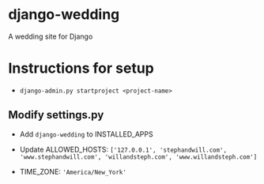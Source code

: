 django-wedding
==============

A wedding site for Django

# Instructions for setup

+ `django-admin.py startproject <project-name>`

## Modify settings.py

+ Add `django-wedding` to INSTALLED_APPS

+ Update ALLOWED_HOSTS: `['127.0.0.1', 'stephandwill.com', 'www.stephandwill.com', 'willandsteph.com', 'www.willandsteph.com']`

+ TIME_ZONE: `'America/New_York'`
